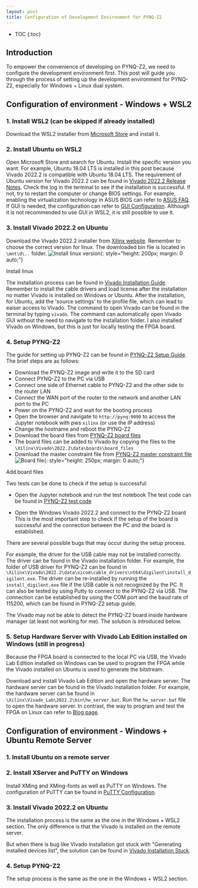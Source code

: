 ```yaml
---
layout: post
title: Configuration of Development Environment for PYNQ-Z2
---
```


* TOC
{:toc}

## Introduction
To empower the convenience of developing on PYNQ-Z2, we need to configure the development environment first. This post will guide you through the process of setting up the development environment for PYNQ-Z2, especially for Windows + Linux dual system.

## Configuration of environment - Windows + WSL2
### 1. Install WSL2 (can be skipped if already installed)
Download the WSL2 installer from [Microsoft Store](https://aka.ms/wsl2) and install it.

### 2. Install Ubuntu on WSL2
Open Microsoft Store and search for Ubuntu. Install the specific version you want. For example, Ubuntu 18.04 LTS is installed in this post because Vivado 2022.2 is compatible with Ubuntu 18.04 LTS. The requirement of Ubuntu version for Vivado 2022.2 can be found in [Vivado 2022.2 Release Notes](https://www.xilinx.com/support/documentation/sw_manuals/xilinx2022_2/ug973-vivado-release-notes-install-license.pdf).
Check the log in the terminal to see if the installation is successful. If not, try to restart the computer or change BIOS settings. For example, enabling the virtualization technology in ASUS BIOS can refer to [ASUS FAQ](https://www.asus.com/support/faq/1008829/).
If GUI is needed, the configuration can refer to [GUI Configuration](https://medium.com/@japheth.yates/the-complete-wsl2-gui-setup-2582828f4577). Although it is not recommended to use GUI in WSL2, it is still possible to use it.

### 3. Install Vivado 2022.2 on Ubuntu
Download the Vivado 2022.2 installer from [Xilinx website](https://www.xilinx.com/support/download/index.html/content/xilinx/en/downloadNav/vivado-design-tools/archive.html). Remember to choose the correct version for linux. The downloaded bin file is located in `\mnt\d\..` folder.
![Install linux version](../../../../public/images/posts/2024/2024-05-11-dev-pynq/linux-install.png){: style="height: 200px; margin: 0 auto;"}
<div class="caption">
  Install linux
</div>

The installation process can be found in [Vivado Installation Guide](https://www.youtube.com/watch?v=1uJzjvgTQUk). Remember to install the cable drivers and load license after the installation no matter Vivado is installed on Windows or Ubuntu. After the installation, for Ubuntu, add the 'source settings' to the profile file, which can lead to eaiser access to Vivado. The command to open Vivado can be found in the terminal by typing `vivado`. The command can automatically open Vivado GUI without the need to navigate to the installation folder. I also installed Vivado on Windows, but this is just for locally testing the FPGA board.

### 4. Setup PYNQ-Z2
The guide for setting up PYNQ-Z2 can be found in [PYNQ-Z2 Setup Guide](https://pynq.readthedocs.io/en/latest/getting_started/pynq_z2_setup.html). The brief steps are as follows:
- Download the PYNQ-Z2 image and write it to the SD card
- Connect PYNQ-Z2 to the PC via USB
- Connect one side of Ethernet cable to PYNQ-Z2 and the other side to the router LAN
- Connect the WAN port of the router to the network and another LAN port to the PC
- Power on the PYNQ-Z2 and wait for the booting process
- Open the browser and navigate to `http://pynq:9090` to access the Jupyter notebook with pws `xilinx` (or use the IP address)
- Change the hostname and reboot the PYNQ-Z2
- Download the board files from [PYNQ-Z2 board files](https://github.com/xupsh/pynq-supported-board-file)
- The board files can be added to Vivado by copying the files to the `\Xilinx\Vivado\2022.2\data\boards\board_files`
- Download the master constraint file from [PYNQ-Z2 master constraint file](https://gitlab.com/-/snippets/2440950)
![Board file](../../../../public/images/posts/2024/2024-05-11-dev-pynq/board-file.png){: style="height: 250px; margin: 0 auto;"}
<div class="caption">
  Add board files
</div>

Two tests can be done to check if the setup is successful:
- Open the Jupyter notebook and run the test notebook
The test code can be found in [PYNQ-Z2 test code](https://blog.umer-farooq.com/a-pynq-z2-guide-for-absolute-dummies-part-i-fun-with-leds-and-switches-47dd76abf9a9)

- Open the Windows Vivado 2022.2 and connect to the PYNQ-Z2 board
This is the most important step to check if the setup of the board is successful and the connection between the PC and the board is established.

There are several possible bugs that may occur during the setup process. 

For example, the driver for the USB cable may not be installed correctly. The driver can be found in the Vivado installation folder. For example, the folder of USB driver for PYNQ-Z2 can be found in `\Xilinx\Vivado\2022.2\data\xicom\cable_drivers\nt64\digilent\install_digilent.exe`. The driver can be re-installed by running the `install_digilent.exe` file if the USB cable is not recognized by the PC. It can also be tested by using Putty to connect to the PYNQ-Z2 via USB. The connection can be established by using the COM port and the baud rate of 115200, which can be found in PYNQ-Z2 setup guide.

The Vivado may not be able to detect the PYNQ-Z2 board inside hardware manager (at least not working for me). The solution is introduced below.

### 5. Setup Hardware Server with Vivado Lab Edition installed on Windows (still in progress)
Because the FPGA board is connected to the local PC via USB, the Vivado Lab Edition installed on Windows can be used to program the FPGA while the Vivado installed on Ubuntu is used to generate the bitstream.

Download and install Vivado Lab Edition and open the hardware server. The hardware server can be found in the Vivado installation folder. For example, the hardware server can be found in `\Xilinx\Vivado_Lab\2022.2\bin\hw_server.bat`. Run the `hw_server.bat` file to open the hardware server.
In contrast, the way to program and test the FPGA on Linux can refer to [Blog page](https://www.controlpaths.com/2021/11/08/remote-debugging-via-hardware-server/).

## Configuration of environment - Windows + Ubuntu Remote Server
### 1. Install Ubuntu on a remote server

### 2. Install XServer and PuTTY on Windows
Install XMing and XMing-fonts as well as PuTTY on Windows. The configuration of PuTTY can be found in [PuTTY Configuration](https://laptops.eng.uci.edu/engineering-software/using-linux/how-to-configure-putty-xming-on-your-laptop).

### 3. Install Vivado 2022.2 on Ubuntu
The installation process is the same as the one in the Windows + WSL2 section. The only difference is that the Vivado is installed on the remote server. 

But when there is bug like Vivado installation got stuck with "Generating installed devices list", the solution can be found in [Vivado Installation Stuck](https://support.xilinx.com/s/question/0D52E00006hpQNASA2/vivado-installation-got-stuck-says-generating-installed-devices-list?language=en_US).

### 4. Setup PYNQ-Z2
The setup process is the same as the one in the Windows + WSL2 section.